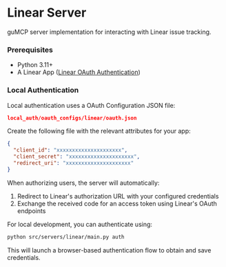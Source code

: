 # Linear Server

guMCP server implementation for interacting with Linear issue tracking.

### Prerequisites

- Python 3.11+
- A Linear App ([Linear OAuth Authentication](https://developers.linear.app/docs/oauth/authentication))

### Local Authentication

Local authentication uses a OAuth Configuration JSON file:

```json
local_auth/oauth_configs/linear/oauth.json
```

Create the following file with the relevant attributes for your app:

```json
{
  "client_id": "xxxxxxxxxxxxxxxxxxxxx",
  "client_secret": "xxxxxxxxxxxxxxxxxxxxx",
  "redirect_uri": "xxxxxxxxxxxxxxxxxxxxx"
}
```

When authorizing users, the server will automatically:

1. Redirect to Linear's authorization URL with your configured credentials
2. Exchange the received code for an access token using Linear's OAuth endpoints

For local development, you can authenticate using:

```bash
python src/servers/linear/main.py auth
```

This will launch a browser-based authentication flow to obtain and save credentials.
